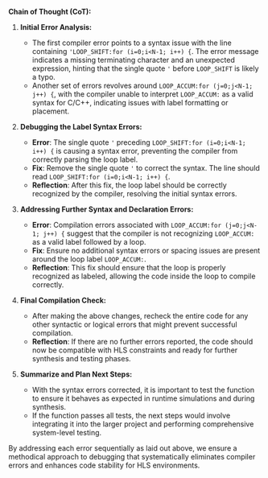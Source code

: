 **Chain of Thought (CoT):**

1. **Initial Error Analysis:**
   - The first compiler error points to a syntax issue with the line containing `'LOOP_SHIFT:for (i=0;i<N-1; i++) {`. The error message indicates a missing terminating character and an unexpected expression, hinting that the single quote `'` before `LOOP_SHIFT` is likely a typo.
   - Another set of errors revolves around `LOOP_ACCUM:for (j=0;j<N-1; j++) {`, with the compiler unable to interpret `LOOP_ACCUM:` as a valid syntax for C/C++, indicating issues with label formatting or placement.

2. **Debugging the Label Syntax Errors:**
   - **Error**: The single quote `'` preceding `LOOP_SHIFT:for (i=0;i<N-1; i++) {` is causing a syntax error, preventing the compiler from correctly parsing the loop label.
   - **Fix**: Remove the single quote `'` to correct the syntax. The line should read `LOOP_SHIFT:for (i=0;i<N-1; i++) {`.
   - **Reflection**: After this fix, the loop label should be correctly recognized by the compiler, resolving the initial syntax errors.

3. **Addressing Further Syntax and Declaration Errors:**
   - **Error**: Compilation errors associated with `LOOP_ACCUM:for (j=0;j<N-1; j++) {` suggest that the compiler is not recognizing `LOOP_ACCUM:` as a valid label followed by a loop.
   - **Fix**: Ensure no additional syntax errors or spacing issues are present around the loop label `LOOP_ACCUM:`.
   - **Reflection**: This fix should ensure that the loop is properly recognized as labeled, allowing the code inside the loop to compile correctly.

4. **Final Compilation Check:**
   - After making the above changes, recheck the entire code for any other syntactic or logical errors that might prevent successful compilation.
   - **Reflection**: If there are no further errors reported, the code should now be compatible with HLS constraints and ready for further synthesis and testing phases.

5. **Summarize and Plan Next Steps:**
   - With the syntax errors corrected, it is important to test the function to ensure it behaves as expected in runtime simulations and during synthesis.
   - If the function passes all tests, the next steps would involve integrating it into the larger project and performing comprehensive system-level testing.

By addressing each error sequentially as laid out above, we ensure a methodical approach to debugging that systematically eliminates compiler errors and enhances code stability for HLS environments.